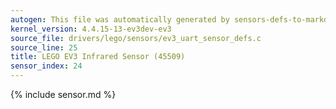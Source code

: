 ```yaml
---
autogen: This file was automatically generated by sensors-defs-to-markdown.py
kernel_version: 4.4.15-13-ev3dev-ev3
source_file: drivers/lego/sensors/ev3_uart_sensor_defs.c
source_line: 25
title: LEGO EV3 Infrared Sensor (45509)
sensor_index: 24
---
```


{% include sensor.md %}
